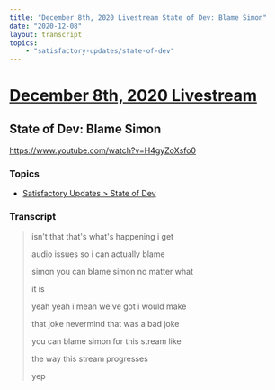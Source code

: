 ```yaml
---
title: "December 8th, 2020 Livestream State of Dev: Blame Simon"
date: "2020-12-08"
layout: transcript
topics:
    - "satisfactory-updates/state-of-dev"
---
```

# [December 8th, 2020 Livestream](../2020-12-08.md)
## State of Dev: Blame Simon
https://www.youtube.com/watch?v=H4gyZoXsfo0

### Topics
* [Satisfactory Updates > State of Dev](../topics/satisfactory-updates/state-of-dev.md)

### Transcript

> isn't that that's what's happening i get
> 
> audio issues so i can actually blame
> 
> simon you can blame simon no matter what
> 
> it is
> 
> yeah yeah i mean we've got i would make
> 
> that joke nevermind that was a bad joke
> 
> you can blame simon for this stream like
> 
> the way this stream progresses
> 
> yep
> 
